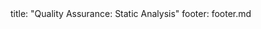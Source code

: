 <frontmatter>
title: "Quality Assurance: Static Analysis"
footer: footer.md
</frontmatter>

<include src="container-inPage-asFlat.md" boilerplate />